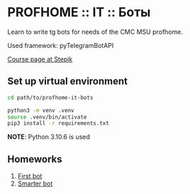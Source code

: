 # PROFHOME :: IT :: Боты

Learn to write tg bots for needs of the CMC MSU profhome.

Used framework: pyTelegramBotAPI

[Course page at Stepik](https://stepik.org/course/178822/info)

## Set up virtual environment

```bash
cd path/to/profhome-it-bots

python3 -m venv .venv
source .venv/bin/activate
pip3 install -r requirements.txt
```

**NOTE**: Python 3.10.6 is used

## Homeworks

1. [First bot](lesson_3_first_bot/README.md)
2. [Smarter bot](lesson_4_smarter_bot/README.md)